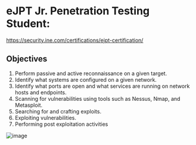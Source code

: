 # eJPT Jr. Penetration Testing Student:

https://security.ine.com/certifications/ejpt-certification/

## Objectives

1. Perform passive and active reconnaissance on a given target.
2. Identify what systems are configured on a given network. 
3. Identify what ports are open and what services are running on network hosts and endpoints.
4. Scanning for vulnerabilities using tools such as Nessus, Nmap, and Metasploit.
5. Searching for and crafting exploits.
6. Exploiting vulnerabilities.
7. Performing post exploitation activities
   



![image](https://github.com/user-attachments/assets/03b877d7-9c85-42a2-a616-4f1b08a3cc63)


